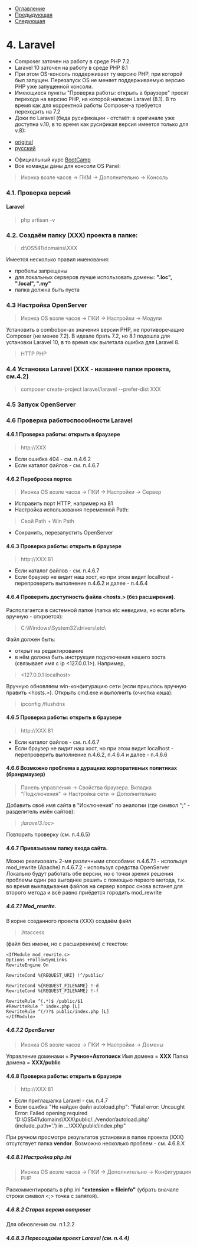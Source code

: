 * [Оглавление](../README.md)
* [Предыдующая](3.md)
* [Следующая](5.md)

# 4. Laravel
* Composer заточен на работу в среде PHP 7.2. 
* Laravel 10 заточен на работу в среде PHP 8.1
* При этом OS-консоль поддерживает ту версию PHP, при которой был запущен. Перезапуск OS не меняет поддерживаемую версию PHP уже запущенной консоли.
* Имеющиеся пункты "Проверка работы: открыть в браузере" просят перехода на версию PHP, на которой написан Laravel (8.1). В то время как для корректной работы Composer-а требуется переходить на 7.2
* Доки по Laravel (беда русификации - отстаёт: в оригинале уже доступна v.10, в то время как русификая версия имеется только для v.8):
- [original](https://laravel.com/docs/10.x/installation)
- [русский](https://laravel.su/docs/8.x/installation)
* Официальный курс [BootCamp](https://bootcamp.laravel.com/)
* Все команды даны для консоли OS Panel:
> Иконка возле часов -> ПКМ -> Дополнительно -> Консоль

### 4.1. Проверка версий
#### Laravel
> php artisan -v

### 4.2. Создаём папку (XXX) проекта в папке:
> d:\OS541\domains\XXX

Имеется несколько правил именования:
- пробелы запрещены
- для локальных серверов лучше использовать домены: **".loc", ".local", ".my"**
- папка должна быть пуста

### 4.3 Настройка OpenServer
> Иконка OS возле часов -> ПКИ -> Настройки -> Модули

Установить в combobox-ах значения версии PHP, не противоречащие Composer (не менее 7.2). В идеале брать 7.2, но 8.1 подошла для установки Laravel 10, в то время как вылетала ошибка для Laravel 8.
> HTTP
> PHP
### 4.4 Установка Laravel (XXX - название папки проекта, см.4.2)
> composer create-project laravel/laravel --prefer-dist XXX
### 4.5 Запуск OpenServer
### 4.6 Проверка работоспособности Laravel
#### 4.6.1 Проверка работы: открыть в браузере
> http://XXX

- Если ошибка 404 - см. п.4.6.2
- Если каталог файлов - см. п.4.6.7
#### 4.6.2 Переброска портов
> Иконка OS возле часов -> ПКИ -> Настройки -> Сервер

* Исправить порт HTTP, например на 81
* Настройка использования переменной Path:
> Свой Path + Win Path
* Сохранить, перезапустить OpenServer
#### 4.6.3 Проверка работы: открыть в браузере
> http://XXX:81

- Если каталог файлов - см. п.4.6.7
- Если браузер не видит наш хост, но при этом видит localhost - перепроверить выполнение п.4.6.2 и далее - п.4.6.4
#### 4.6.4 Проверить доступность файла <hosts.> (без расширения).
Располагается в системной папке (папка etc невидима, но если вбить вручную - откроется):
> C:\Windows\System32\drivers\etc\

Файл должен быть:
* открыт на редактирование
* в нём должна быть инструкция подключения нашего хоста (связывает имя <localhost> с ip <127.0.0.1>). Например,
> <127.0.0.1 localhost>

Вручную обновляем win-конфигурацию сети (если пришлось вручную править <hosts.>). Открыть cmd.exe и выполнить (очистка кэша):
> ipconfig /flushdns
#### 4.6.5 Проверка работы: открыть в браузере
> http://XXX:81
- Если каталог файлов - см. п.4.6.7
- Если браузер не видит наш хост, но при этом видит localhost - перепроверить выполнение п.4.6.2, п.4.6.4 и далее - п.4.6.6
#### 4.6.6 Возможно проблема в дурацких корпоративных политиках (брандмаузер)
> Панель управления -> Свойства браузера. Вкладка "Подключения" -> Настройка сети -> Дополнительно

Добавить своё имя сайта в "Исключения" по аналогии (где символ ";" - разделитель имён сайтов): 
> ;*laravel3.loc*>

Повторить проверку (см. п.4.6.5)
#### 4.6.7 Привязываем папку входа сайта.
Можно реализовать 2-мя различными способами:
п.4.6.7.1 - используя mod_rewrite (Apache)
п.4.6.7.2 - используя средства OpenServer
Локально будут работать обе версии, но с точки зрения решения проблемы один раз выгоднее решить с помощью первого метода, т.к. во время выкладывания файлов на сервер вопрос снова встанет для второго метода и всё равно приёдется городить mod_rewrite
##### 4.6.7.1 Mod_rewrite. 
В корне созданного проекта (XXX) создаём файл 
> .htaccess

(файл без имени, но с расширением) с текстом:
```
<IfModule mod_rewrite.c>
Options +FollowSymLinks
RewriteEngine On

RewriteCond %{REQUEST_URI} !^/public/

RewriteCond %{REQUEST_FILENAME} !-d
RewriteCond %{REQUEST_FILENAME} !-f

RewriteRule ^(.*)$ /public/$1
#RewriteRule ^ index.php [L]
RewriteRule ^(/)?$ public/index.php [L]
</IfModule>
```
##### 4.6.7.2 OpenServer
> Иконка OS возле часов -> ПКИ -> Настройки -> Домены

Управление доменами = **Ручное+Автопоиск**
Имя домена = **ХХХ**
Папка домена = **ХХХ/public**
#### 4.6.8 Проверка работы: открыть в браузере
> http://XXX:81
- Если приглашалка Laravel - см. п.4.7
- Если ошибка "Не найден файл autoload.php": "Fatal error: Uncaught Error: Failed opening required 'D:\OS541\domains\XXX\public/../vendor/autoload.php' (include_path='.') in ...\XXX\public\index.php"

При ручном просмотре результатов установки в папке проекта (XXX) отсутствует папка **vendor**. Возможно несколько проблем - см. 4.6.8.Х
##### 4.6.8.1 Настройка php.ini
> Иконка OS возле часов -> ПКИ -> Дополнительно -> Конфигурация PHP

Раскомментировать в php.ini **"extension = fileinfo"** (убрать вначале строки символ <;> точка с запятой).
##### 4.6.8.2 Старая версия composer
Для обновления см. п.1.2.2
##### 4.6.8.3 Пересоздаём проект Laravel (см. п.4.4)